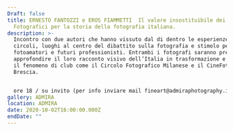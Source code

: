 ```yaml
---
Draft: false
title: ERNESTO FANTOZZI e EROS FIAMMETTI  Il valore insostituibile dei Circoli
  Fotografici per la storia della fotografia italiana.
description: >-
  Incontro con due autori che hanno vissuto dal di dentro le esperienze dei
  circoli, luoghi al centro del dibattito sulla fotografia e stimolo per
  fotoamatori e futuri professionisti. Entrambi i fotografi saranno presenti per
  approfondire il loro racconto visivo dell’Italia in trasformazione e spiegare
  il fenomeno di club come il Circolo Fotografico Milanese e il CineFotoClub di
  Brescia.


  ore 18 / su invito (per info inviare mail fineart@admiraphotography.it)
gallery: ADMIRA
location: ADMIRA
date: 2020-10-02T16:00:00.000Z
endDate: ""
---
```

